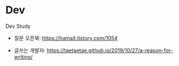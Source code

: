 # Dev
Dev Study


* 질문 오픈북: https://hamait.tistory.com/1054

* 글쓰는 개발자: https://taetaetae.github.io/2019/10/27/a-reason-for-writing/
